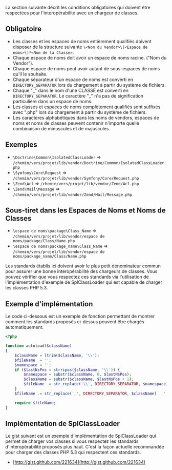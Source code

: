 La section suivante décrit les conditions obligatoires qui doivent être
respectées pour l'interopérabilité avec un chargeur de classes.

Obligatoire
-----------

* Les classes et les espaces de noms entièrement qualifiés doivent disposer de
  la structure suivante
  `\<Nom du Vendor>\(<Espace de noms>\)*<Nom de la Classe>`.
* Chaque espace de noms doit avoir un espace de noms racine. ("Nom du Vendor").
* Chaque espace de noms peut avoir autant de sous-espaces de noms qu'il le
  souhaite.
* Chaque séparateur d'un espace de noms est converti en  `DIRECTORY_SEPARATOR`
  lors du chargement à partir du système de fichiers.
* Chaque "\_" dans le nom d'une CLASSE est converti en `DIRECTORY_SEPARATOR`. Le
  caractère "\_" n'a pas de signification particulière dans un espace de noms.
* Les classes et espaces de noms complètement qualifiés sont suffixés avec
  ".php" lors du chargement à partir du système de fichiers.
* Les caractères alphabétiques dans les noms de vendors, espaces de noms et noms
  de classes peuvent contenir n'importe quelle combinaison de minuscules et de
  majuscules.

Exemples
--------

* `\Doctrine\Common\IsolatedClassLoader` => `/chemin/vers/projet/lib/vendor/Doctrine/Common/IsolatedClassLoader.php`
* `\Symfony\Core\Request` => `/chemin/vers/projet/lib/vendor/Symfony/Core/Request.php`
* `\Zend\Acl` => `/chemin/vers/projet/lib/vendor/Zend/Acl.php`
* `\Zend\Mail\Message` => `/chemin/vers/projet/lib/vendor/Zend/Mail/Message.php`

Sous-tiret dans les Espaces de Noms et Noms de Classes
------------------------------------------------------

* `\espace de noms\package\Class_Name` => `/chemin/vers/projet/lib/vendor/espace de noms/package/Class/Name.php`
* `\espace de noms\package_name\Class_Name` => `/chemin/vers/projet/lib/vendor/espace de noms/package_name/Class/Name.php`

Les standards établis ici doivent avoir le plus petit dénominateur commun pour
assurer une bonne interopérabilité des chargeurs de classes. Vous pouvez
vérifier que vous respectez ces standards via l'utilisation de l'implémentation
d'exemple de SplClassLoader qui est capable de charger les classes PHP 5.3.

Exemple d'implémentation
------------------------

Le code ci-dessous est un exemple de fonction permettant de montrer comment les
standards proposés ci-dessus peuvent être chargés automatiquement.

```php
<?php

function autoload($className)
{
    $className = ltrim($className, '\\');
    $fileName  = '';
    $namespace = '';
    if ($lastNsPos = strripos($className, '\\')) {
        $namespace = substr($className, 0, $lastNsPos);
        $className = substr($className, $lastNsPos + 1);
        $fileName  = str_replace('\\', DIRECTORY_SEPARATOR, $namespace) . DIRECTORY_SEPARATOR;
    }
    $fileName .= str_replace('_', DIRECTORY_SEPARATOR, $className) . '.php';

    require $fileName;
}
```

Implémentation de SplClassLoader
--------------------------------

Le gist suivant est un exemple d'implémentation de SplClassLoader qui permet de
charger vos classes si vous respectez les standards d'interopérabilité proposés
plus haut. C'est la façon actuelle recommandée pour charger des classes PHP 5.3
qui respectent ces standards.

* [http://gist.github.com/221634](http://gist.github.com/221634)

